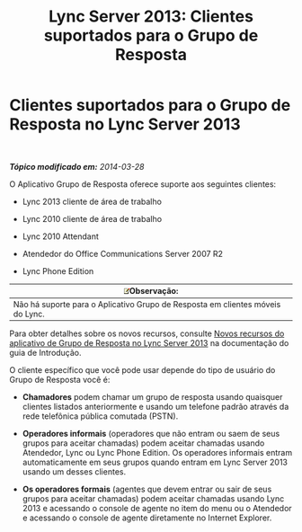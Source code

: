 ﻿---
title: 'Lync Server 2013: Clientes suportados para o Grupo de Resposta'
TOCTitle: Clientes suportados para o Grupo de Resposta
ms:assetid: 84911025-e754-41a8-ba48-e31c058fc557
ms:mtpsurl: https://technet.microsoft.com/pt-br/library/Gg398674(v=OCS.15)
ms:contentKeyID: 49307319
ms.date: 05/19/2016
mtps_version: v=OCS.15
ms.translationtype: HT
---

# Clientes suportados para o Grupo de Resposta no Lync Server 2013

 

_**Tópico modificado em:** 2014-03-28_

O Aplicativo Grupo de Resposta oferece suporte aos seguintes clientes:

  - Lync 2013 cliente de área de trabalho

  - Lync 2010 cliente de área de trabalho

  - Lync 2010 Attendant

  - Atendedor do Office Communications Server 2007 R2

  - Lync Phone Edition

<table>
<thead>
<tr class="header">
<th><img src="images/Gg425756.note(OCS.15).gif" title="note" alt="note" />Observação:</th>
</tr>
</thead>
<tbody>
<tr class="odd">
<td>Não há suporte para o Aplicativo Grupo de Resposta em clientes móveis do Lync.</td>
</tr>
</tbody>
</table>


Para obter detalhes sobre os novos recursos, consulte [Novos recursos do aplicativo de Grupo de Resposta no Lync Server 2013](lync-server-2013-new-response-group-application-features.md) na documentação do guia de Introdução.

O cliente específico que você pode usar depende do tipo de usuário do Grupo de Resposta você é:

  - **Chamadores** podem chamar um grupo de resposta usando quaisquer clientes listados anteriormente e usando um telefone padrão através da rede telefônica pública comutada (PSTN).

  - **Operadores informais** (operadores que não entram ou saem de seus grupos para aceitar chamadas) podem aceitar chamadas usando Atendedor, Lync ou Lync Phone Edition. Os operadores informais entram automaticamente em seus grupos quando entram em Lync Server 2013 usando um desses clientes.

  - **Os operadores formais** (agentes que devem entrar ou sair de seus grupos para aceitar chamadas) podem aceitar chamadas usando Lync 2013 e acessando o console de agente no item do menu ou o Atendedor e acessando o console de agente diretamente no Internet Explorer.


